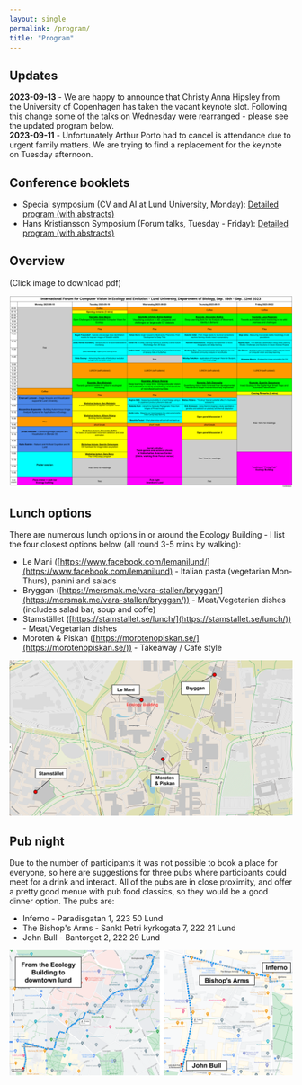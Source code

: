 ```yaml
---
layout: single
permalink: /program/
title: "Program"
---
```

## Updates


**2023-09-13** - We are happy to announce that Christy Anna Hipsley from the University of Copenhagen has taken the vacant keynote slot. Following this change some of the talks on Wednesday were rearranged - please see the updated program below.  
**2023-09-11** - Unfortunately Arthur Porto had to cancel is attendance due to urgent family matters. We are trying to find a replacement for the keynote on Tuesday afternoon. 

## Conference booklets

- Special symposium (CV and AI at Lund University, Monday): [Detailed program (with abstracts)](https://docs.google.com/document/d/1E2VXT3X1m7ipvn0JKpzyYadK38hf98LesM5RryDQriU/edit?usp=sharing)
- Hans Kristiansson Symposium (Forum talks, Tuesday - Friday): [Detailed program (with abstracts)](https://docs.google.com/document/d/1LPqduaWjvVbqU8B-egflHXWIVaVLtnDshYe9R9gRIJc/edit?usp=sharing)

## Overview 

(Click image to download pdf)

<a href="/assets/files/CV-Forum_Program - v3.pdf">
    <img src="/assets/images/thumbs/program-v3.png">
</a>

## Lunch options

There are numerous lunch options in or around the Ecology Building - I list the four closest options below (all round 3-5 mins by walking):

- Le Mani ([https://www.facebook.com/lemanilund/](https://www.facebook.com/lemanilund) - Italian pasta (vegetarian Mon-Thurs), panini and salads 
- Bryggan ([https://mersmak.me/vara-stallen/bryggan/](https://mersmak.me/vara-stallen/bryggan/)) - Meat/Vegetarian dishes (includes salad bar, soup and coffe)
- Stamstället ([https://stamstallet.se/lunch/](https://stamstallet.se/lunch/)) - Meat/Vegetarian dishes
- Moroten & Piskan ([https://morotenopiskan.se/](https://morotenopiskan.se/)) - Takeaway / Café style

<center>
<img src="/assets/images/lunch.png" width="1000px">
</center>

## Pub night

Due to the number of participants it was not possible to book a place for everyone, so here are suggestions for three pubs where participants could meet for a drink and interact. All of the pubs are in close proximity, and offer a pretty good menue with pub food classics, so they would be a good dinner option. The pubs are:

- Inferno - Paradisgatan 1, 223 50 Lund
- The Bishop's Arms - Sankt Petri kyrkogata 7, 222 21 Lund
- John Bull - Bantorget 2, 222 29 Lund

<center>
<img src="/assets/images/pubs.png" width="1000px">
</center>
